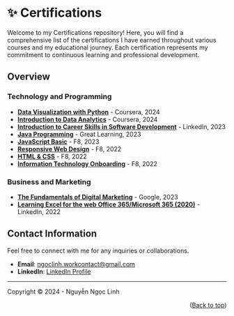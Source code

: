<a id="readme-top"></a>

# ✨ Certifications

Welcome to my Certifications repository! Here, you will find a comprehensive list of the certifications I have earned throughout various courses and my educational journey. Each certification represents my commitment to continuous learning and professional development.

## Overview

### Technology and Programming
- [**Data Visualization with Python**](certificates/data-visualization-with-python.pdf) - Coursera, 2024
- [**Introduction to Data Analytics**](certificates/introduction-to-data-analytics.pdf) - Coursera, 2024
- [**Introduction to Career Skills in Software Development**](certificates/introduction-to-career-skills-in-software-development.pdf) - LinkedIn, 2023
- [**Java Programming**](certificates/java-programming.pdf) - Great Learning, 2023
- [**JavaScript Basic**](certificates/javascript-basic.pdf) - F8, 2023
- [**Responsive Web Design**](certificates/responsive-web-design.pdf) - F8, 2022
- [**HTML & CSS**](certificates/html-and-css.pdf) - F8, 2022
- [**Information Technology Onboarding**](certificates/information-technology-onboarding.pdf) - F8, 2022

### Business and Marketing
- [**The Fundamentals of Digital Marketing**](certificates/the-fundamentals-of-digital-marketing.pdf) - Google, 2023
- [**Learning Excel for the web Office 365/Microsoft 365 (2020)**](certificates/learning-excel-for-the-web-office-365-microsoft-365-2020.pdf) - LinkedIn, 2022

## Contact Information

Feel free to connect with me for any inquiries or collaborations.

- **Email**: [ngoclinh.workcontact@gmail.com](mailto:ngoclinh.workcontact@gmail.com)
- **LinkedIn**: [LinkedIn Profile](https://www.linkedin.com/in/linhin/)

---

Copyright © 2024 - Nguyễn Ngọc Linh

<p align="right">(<a href="#readme-top">Back to top</a>)</p>